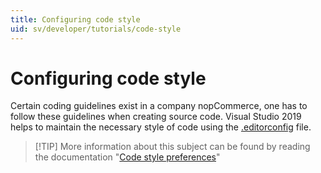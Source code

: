 ```yaml
---
title: Configuring code style
uid: sv/developer/tutorials/code-style
---
```


# Configuring code style

Certain coding guidelines exist in a company nopCommerce, one has to follow these guidelines when creating source code. Visual Studio 2019 helps to maintain the necessary style of code using the [.editorconfig](https://github.com/nopSolutions/nopCommerce/blob/develop/.editorconfig) file.

> [!TIP] More information about this subject can be found by reading the documentation "[Code style preferences](https://docs.microsoft.com/visualstudio/ide/code-styles-and-code-cleanup?view=vs-2019)"